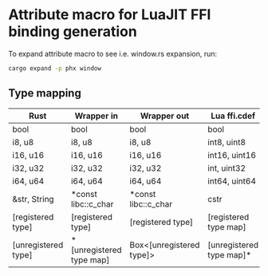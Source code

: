 # Attribute macro for LuaJIT FFI binding generation

To expand attribute macro to see i.e. window.rs expansion, run:
```bash
cargo expand -p phx window
```

## Type mapping

| Rust                | Wrapper in               | Wrapper out              | Lua ffi.cdef              |
| ------------------- | ------------------------ | ------------------------ | ------------------------- |
| bool                | bool                     | bool                     | bool                      |
| i8, u8              | i8, u8                   | i8, u8                   | int8, uint8               |
| i16, u16            | i16, u16                 | i16, u16                 | int16, uint16             |
| i32, u32            | i32, u32                 | i32, u32                 | int, uint32               |
| i64, u64            | i64, u64                 | i64, u64                 | int64, uint64             |
| &str, String        | *const libc::c_char      | *const libc::c_char      | cstr                      |
| [registered type]   | [registered type]        | [registered type]        | [registered type map]     |
| [unregistered type] | *[unregistered type map] | Box<[unregistered type]> | [unregistered type map]\* |
